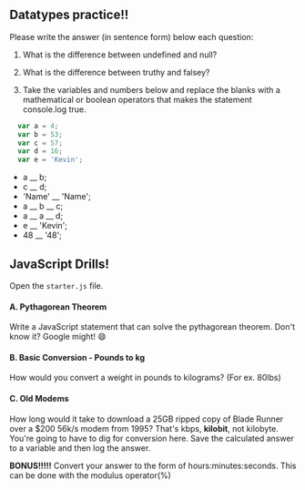 ## Datatypes practice!!

Please write the answer (in sentence form) below each question:

1. What is the difference between undefined and null?

2. What is the difference between truthy and falsey?

3. Take the variables and numbers below and replace the blanks with a mathematical or boolean operators that makes the statement console.log true.

```javascript
  var a = 4;
  var b = 53;
  var c = 57;
  var d = 16;
  var e = 'Kevin';
```

-  a __ b;
-  c __ d;
-  'Name' __ 'Name';
-  a __ b __ c;
-  a __ a __ d;
-  e __ 'Kevin';
-  48 __ '48';

## JavaScript Drills!

Open the `starter.js` file.

#### A. Pythagorean Theorem

Write a JavaScript statement that can solve the pythagorean theorem.
Don't know it? Google might! :smile:

#### B. Basic Conversion - Pounds to kg

How would you convert a weight in pounds to kilograms? (For ex. 80lbs)

#### C. Old Modems

How long would it take to download a 25GB ripped copy of Blade Runner over a $200 56k/s modem from 1995? That's kbps, **kilobit**, not kilobyte. You're going to have to dig for conversion here. Save the calculated answer to a variable and then log the answer.

**BONUS!!!!!** Convert your answer to the form of hours:minutes:seconds. This can be done with the modulus operator(%)